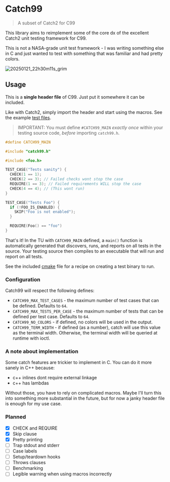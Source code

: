# Catch99
> A subset of Catch2 for C99

This library aims to reimplement some of the core dx of the excellent Catch2 unit testing framework for C99.

This is not a NASA-grade unit test framework - I was writing something else in C and just wanted to test with something that was familiar and had pretty colors.

![20250121_22h30m11s_grim](https://github.com/user-attachments/assets/7e79e87d-c98e-4f80-b922-587ce066aeb8)

## Usage
This is a **single header file** of C99. Just put it somewhere it can be included.

Like with Catch2, simply import the header and start using the macros. See the example [test files](./tests/).

> IMPORTANT: You must define `#CATCH99_MAIN` *exactly once* within your testing source code, *before* importing `catch99.h`.

```c
#define CATCH99_MAIN

#include "catch99.h"

#include <foo.h>

TEST_CASE("Tests sanity") {
  CHECK(1 == 1);
  CHECK(2 == 3); // Failed checks wont stop the case
  REQUIRE(1 == 3); // Failed requirements WILL stop the case
  CHECK(4 == 4); // (This wont run)
}

TEST_CASE("Tests Foo") {
  if (!FOO_IS_ENABLED) {
    SKIP("Foo is not enabled");
  }

  REQUIRE(Foo() == "foo")
}
```

That's it! In the TU with `CATCH99_MAIN` defined, a `main()` function is automatically generated that discovers, runs, and reports on all tests in the source. Your testing source then compiles to an executable that will run and report on all tests.

See the included [cmake](./CMakeLists.txt) file for a recipe on creating a test binary to run.

### Configuration
Catch99 will respect the following defines:

- `CATCH99_MAX_TEST_CASES` - the maximum number of test cases that can be defined. Defaults to `64`.
- `CATCH99_MAX_TESTS_PER_CASE` - the maximum number of tests that can be defined per test case. Defaults to `64`.
- `CATCH99_NO_COLORS` - if defined, no colors will be used in the output.
- `CATCH99_TERM_WIDTH` - if defined (as a number), catch will use this value as the terminal width. Otherwise, the terminal width will be queried at runtime with ioctl.

### A note about implementation
Some catch features are trickier to implement in C. You can do it more sanely in C++ because:
- c++ inlines dont require external linkage
- c++ has lambdas 

Without those, you have to rely on complicated macros. Maybe I'll turn this into something more substantial in the future, but for now a janky header file is enough for my use case.

### Planned
- [x] CHECK and REQUIRE
- [x] Skip clause
- [x] Pretty printing
- [ ] Trap stdout and stderr
- [ ] Case labels
- [ ] Setup/teardown hooks
- [ ] Throws clauses
- [ ] Benchmarking
- [ ] Legible warning when using macros incorrectly
